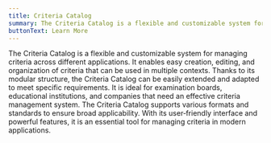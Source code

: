 ```yaml
---
title: Criteria Catalog
summary: The Criteria Catalog is a flexible and customizable system for managing criteria across a variety of use cases.
buttonText: Learn More
---
```


The Criteria Catalog is a flexible and customizable system for managing criteria across different applications. It enables easy creation, editing, and organization of criteria that can be used in multiple contexts. Thanks to its modular structure, the Criteria Catalog can be easily extended and adapted to meet specific requirements. It is ideal for examination boards, educational institutions, and companies that need an effective criteria management system. The Criteria Catalog supports various formats and standards to ensure broad applicability. With its user‑friendly interface and powerful features, it is an essential tool for managing criteria in modern applications.
